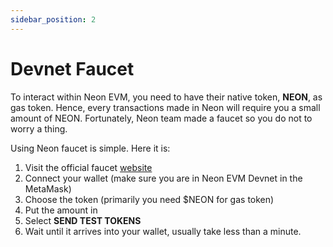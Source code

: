 ```yaml
---
sidebar_position: 2
---
```


# Devnet Faucet

To interact within Neon EVM, you need to have their native token, **NEON**, as gas token. Hence, every transactions made in Neon will require you a small amount of NEON. Fortunately, Neon team made a faucet so you do not to worry a thing.

Using Neon faucet is simple. Here it is:
1. Visit the official faucet [website](https://neonfaucet.org/)
2. Connect your wallet (make sure you are in Neon EVM Devnet in the MetaMask)
3. Choose the token (primarily you need $NEON for gas token)
4. Put the amount in
5. Select **SEND TEST TOKENS**
6. Wait until it arrives into your wallet, usually take less than a minute.
